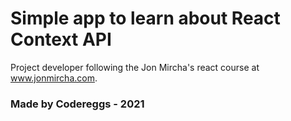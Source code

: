 <h1> Simple app to learn about React Context API </h1>

<p>Project developer following the Jon Mircha's react course at <a href="https://www.jonmircha.com">www.jonmircha.com</a>.</p>

<h3>Made by Codereggs - 2021</h3>
